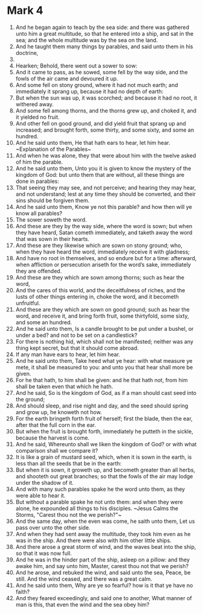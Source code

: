 ﻿# Mark 4
1. And he began again to teach by the sea side: and there was gathered unto him a great multitude, so that he entered into a ship, and sat in the sea; and the whole multitude was by the sea on the land. 
2. And he taught them many things by parables, and said unto them in his doctrine,
2. 
3. Hearken; Behold, there went out a sower to sow: 
4. And it came to pass, as he sowed, some fell by the way side, and the fowls of the air came and devoured it up. 
5. And some fell on stony ground, where it had not much earth; and immediately it sprang up, because it had no depth of earth: 
6. But when the sun was up, it was scorched; and because it had no root, it withered away. 
7. And some fell among thorns, and the thorns grew up, and choked it, and it yielded no fruit. 
8. And other fell on good ground, and did yield fruit that sprang up and increased; and brought forth, some thirty, and some sixty, and some an hundred. 
9. And he said unto them, He that hath ears to hear, let him hear.
~Explanation of the Parables~
10. And when he was alone, they that were about him with the twelve asked of him the parable. 
11. And he said unto them, Unto you it is given to know the mystery of the kingdom of God: but unto them that are without, all these things are done in parables: 
12. That seeing they may see, and not perceive; and hearing they may hear, and not understand; lest at any time they should be converted, and their sins should be forgiven them. 
13. And he said unto them, Know ye not this parable? and how then will ye know all parables? 
14.  The sower soweth the word. 
15. And these are they by the way side, where the word is sown; but when they have heard, Satan cometh immediately, and taketh away the word that was sown in their hearts. 
16. And these are they likewise which are sown on stony ground; who, when they have heard the word, immediately receive it with gladness; 
17. And have no root in themselves, and so endure but for a time: afterward, when affliction or persecution ariseth for the word’s sake, immediately they are offended. 
18. And these are they which are sown among thorns; such as hear the word, 
19. And the cares of this world, and the deceitfulness of riches, and the lusts of other things entering in, choke the word, and it becometh unfruitful. 
20. And these are they which are sown on good ground; such as hear the word, and receive it, and bring forth fruit, some thirtyfold, some sixty, and some an hundred. 
21.  And he said unto them, Is a candle brought to be put under a bushel, or under a bed? and not to be set on a candlestick? 
22. For there is nothing hid, which shall not be manifested; neither was any thing kept secret, but that it should come abroad. 
23. If any man have ears to hear, let him hear. 
24. And he said unto them, Take heed what ye hear: with what measure ye mete, it shall be measured to you: and unto you that hear shall more be given. 
25. For he that hath, to him shall be given: and he that hath not, from him shall be taken even that which he hath. 
26.  And he said, So is the kingdom of God, as if a man should cast seed into the ground; 
27. And should sleep, and rise night and day, and the seed should spring and grow up, he knoweth not how. 
28. For the earth bringeth forth fruit of herself; first the blade, then the ear, after that the full corn in the ear. 
29. But when the fruit is brought forth, immediately he putteth in the sickle, because the harvest is come. 
30.  And he said, Whereunto shall we liken the kingdom of God? or with what comparison shall we compare it? 
31. It is like a grain of mustard seed, which, when it is sown in the earth, is less than all the seeds that be in the earth: 
32. But when it is sown, it groweth up, and becometh greater than all herbs, and shooteth out great branches; so that the fowls of the air may lodge under the shadow of it. 
33. And with many such parables spake he the word unto them, as they were able to hear it. 
34. But without a parable spake he not unto them: and when they were alone, he expounded all things to his disciples.
~Jesus Calms the Storms, "Carest thou not the we perish?"~ 
35. And the same day, when the even was come, he saith unto them, Let us pass over unto the other side. 
36. And when they had sent away the multitude, they took him even as he was in the ship. And there were also with him other little ships. 
37. And there arose a great storm of wind, and the waves beat into the ship, so that it was now full. 
38. And he was in the hinder part of the ship, asleep on a pillow: and they awake him, and say unto him, Master, carest thou not that we perish? 
39. And he arose, and rebuked the wind, and said unto the sea, Peace, be still. And the wind ceased, and there was a great calm. 
40. And he said unto them, Why are ye so fearful? how is it that ye have no faith? 
41. And they feared exceedingly, and said one to another, What manner of man is this, that even the wind and the sea obey him? 
